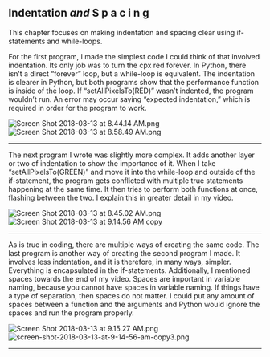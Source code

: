 ##          Indentation *and* S p a c i n g
This chapter focuses on making indentation and spacing clear using if-statements and while-loops.

For the first program, I made the simplest code I could think of that involved indentation. Its only job was to turn the cpx red forever. In Python, there isn’t a direct “forever” loop, but a while-loop is equivalent. The indentation is clearer in Python, but both programs show that the performance function is inside of the loop. If “setAllPixelsTo(RED)” wasn’t indented, the program wouldn’t run. An error may occur saying “expected indentation,” which is required in order for the program to work.

![Screen Shot 2018-03-13 at 8.44.14 AM.png](https://lh6.googleusercontent.com/MRob3W86c6E-njEcqlsZXQuO2RXiGci4hgGy_5SJTUnoqhA_AoXUEYzEm81i-r5tNKp83VRTyLXdGbPafFJC_86JEK2uctmciR6jmjl0uRuum8tNTaVBHaZfA-3gKgHKcNTi_pSb)![Screen Shot 2018-03-13 at 8.58.49 AM.png](https://lh3.googleusercontent.com/zyFDYlvaxDATXkgdM2ywS7r0pxiHP2XzUrWWtmJOkSvu6-Ld_rlELEBtcjextnKTZN26L8fHSH0qmQe7slUFGaVrOa2tijF_4dH0N0zjzzdJJxLgLF7dYO9quBTicDXVV4jMkRT3)
____
The next program I wrote was slightly more complex. It adds another layer or two of indentation to show the importance of it. When I take “setAllPixelsTo(GREEN)” and move it into the while-loop and outside of the if-statement, the program gets conflicted with multiple true statements happening at the same time. It then tries to perform both functions at once, flashing between the two. I explain this in greater detail in my video.

![Screen Shot 2018-03-13 at 8.45.02 AM.png](https://lh4.googleusercontent.com/6WpicTm2hUQvmvo4LAfacT9LVqWg4BoNt9WfZOM6kZNW9PO11FosSjQksFRYtR0HD_gBudEoViUJRfHtvXcMYiXhCcx5dIVsoLFJSuW89ppsT9JwaVOVFVyVeYCjAtDRrTGvEdKW)
![Screen Shot 2018-03-13 at 9.14.56 AM copy](https://lh6.googleusercontent.com/BX4m0wx9t-50yG6X1EXih8FzW8B-9Q1cmHP9VuF3qalCi2NU7Ixtt-IVsTKvIb36p7gOU0B1923tjRG4YidSYdYxpMdgWGZZtHGAxSjtZ45W8fO3wLegfyXQ1ZWrk4-5AyNOKkB6)
____
As is true in coding, there are multiple ways of creating the same code. The last program is another way of creating the second program I made. It involves less indentation, and it is therefore, in many ways, simpler. Everything is encapsulated in the if-statements. Additionally, I mentioned spaces towards the end of my video. Spaces are important in variable naming, because you cannot have spaces in variable naming. If things have a type of separation, then spaces do not matter. I could put any amount of spaces between a function and the arguments and Python would ignore the spaces and run the program properly.

![Screen Shot 2018-03-13 at 9.15.27 AM.png](https://lh6.googleusercontent.com/4CS0wF7tW5BuDLYURlc0L-KdZC_Eha-ddei5V-DgpNLv2UdQg5Cxm12NoIDWdVqnUfV5agZ2PMq3D2VnOGIJhVHSxuShVLQYjIpq6Hhosb_WeIYM7EMNqdjeUEiHxd9ot4l5INWp)
![screen-shot-2018-03-13-at-9-14-56-am-copy3.png](https://lh3.googleusercontent.com/2wd4T2LAkGGsGvKme3emsHvyvxdpi24yKj7WXWJT5kgz-XIN5ze68_GFhFXrj0JfJjJfB4z3DrtdeBgEkoNBEzR3WAoE8Nvve-mbcImAVK4nZckuh-Ip-vU6FQfvvuouBd1aeoRQ)
____
